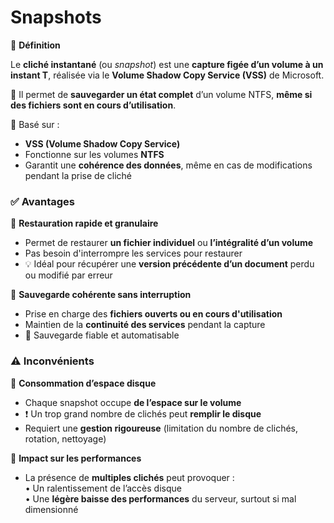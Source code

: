 # Snapshots

🧠 **Définition**

Le **cliché instantané** (ou *snapshot*) est une **capture figée d’un volume à un instant T**, réalisée via le **Volume Shadow Copy Service (VSS)** de Microsoft.

🧩 Il permet de **sauvegarder un état complet** d’un volume NTFS, **même si des fichiers sont en cours d’utilisation**.

🔧 Basé sur :

- **VSS (Volume Shadow Copy Service)**
- Fonctionne sur les volumes **NTFS**
- Garantit une **cohérence des données**, même en cas de modifications pendant la prise de cliché



### ✅ **Avantages**

🔄 **Restauration rapide et granulaire**

- Permet de restaurer **un fichier individuel** ou **l’intégralité d’un volume**
- Pas besoin d'interrompre les services pour restaurer
- 💡 Idéal pour récupérer une **version précédente d’un document** perdu ou modifié par erreur

📁 **Sauvegarde cohérente sans interruption**

- Prise en charge des **fichiers ouverts ou en cours d'utilisation**
- Maintien de la **continuité des services** pendant la capture
- 🔐 Sauvegarde fiable et automatisable



### ⚠️ **Inconvénients**

💽 **Consommation d’espace disque**

- Chaque snapshot occupe **de l’espace sur le volume**
- ❗ Un trop grand nombre de clichés peut **remplir le disque**
- Requiert une **gestion rigoureuse** (limitation du nombre de clichés, rotation, nettoyage)

🐢 **Impact sur les performances**

- La présence de **multiples clichés** peut provoquer :  
  • Un ralentissement de l’accès disque  
  • Une **légère baisse des performances** du serveur, surtout si mal dimensionné
